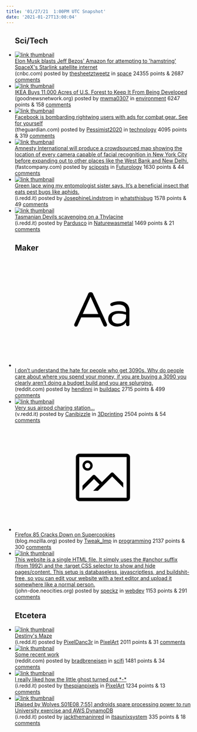 ```yaml
---
title: '01/27/21  1:00PM UTC Snapshot'
date: '2021-01-27T13:00:04'
---
```

<ul>
<h2>Sci/Tech</h2>

<li><a href='https://www.cnbc.com/2021/01/26/elon-musk-blasts-jeff-bezos-amazon-competitor-to-spacexs-starlink-.html'><img src='https://b.thumbs.redditmedia.com/tCQiZht7cwTqim-DDslJfwdSW6VXddOd01qFWYNk4Mk.jpg' alt='link thumbnail'></a><div><div class='linkTitle'><a href='https://www.cnbc.com/2021/01/26/elon-musk-blasts-jeff-bezos-amazon-competitor-to-spacexs-starlink-.html'>Elon Musk blasts Jeff Bezos' Amazon for attempting to 'hamstring' SpaceX's Starlink satellite internet</a></div>(cnbc.com) posted by <a href='https://www.reddit.com/user/thesheetztweetz'>thesheetztweetz</a> in <a href='https://www.reddit.com/r/space'>space</a> 24355 points & 2687 <a href='https://www.reddit.com/r/space/comments/l5grv4/elon_musk_blasts_jeff_bezos_amazon_for_attempting/'>comments</a></div></li>

<li><a href='https://www.goodnewsnetwork.org/ikea-buys-forest-in-georgia/?fbclid=IwAR0buRgnmdFz6ovmYomVoT1bk2xzh-T5wn6hCPRbDiWyC4akdXd6gBualyA'><img src='https://b.thumbs.redditmedia.com/cT8dDRUox73vhFrPrJLzi3C5qqgHsed9xpQVuvHI6oE.jpg' alt='link thumbnail'></a><div><div class='linkTitle'><a href='https://www.goodnewsnetwork.org/ikea-buys-forest-in-georgia/?fbclid=IwAR0buRgnmdFz6ovmYomVoT1bk2xzh-T5wn6hCPRbDiWyC4akdXd6gBualyA'>IKEA Buys 11,000 Acres of U.S. Forest to Keep It From Being Developed</a></div>(goodnewsnetwork.org) posted by <a href='https://www.reddit.com/user/mwma0307'>mwma0307</a> in <a href='https://www.reddit.com/r/environment'>environment</a> 6247 points & 158 <a href='https://www.reddit.com/r/environment/comments/l5p655/ikea_buys_11000_acres_of_us_forest_to_keep_it/'>comments</a></div></li>

<li><a href='https://www.theguardian.com/commentisfree/2021/jan/26/facebook-ads-combat-gear-rightwing-users'><img src='https://b.thumbs.redditmedia.com/5bWrcpHkNrSDNp1FaCm09rni8F2Hcq4M2zAPCTIGSLQ.jpg' alt='link thumbnail'></a><div><div class='linkTitle'><a href='https://www.theguardian.com/commentisfree/2021/jan/26/facebook-ads-combat-gear-rightwing-users'>Facebook is bombarding rightwing users with ads for combat gear. See for yourself</a></div>(theguardian.com) posted by <a href='https://www.reddit.com/user/Pessimist2020'>Pessimist2020</a> in <a href='https://www.reddit.com/r/technology'>technology</a> 4095 points & 319 <a href='https://www.reddit.com/r/technology/comments/l5fl4e/facebook_is_bombarding_rightwing_users_with_ads/'>comments</a></div></li>

<li><a href='https://www.fastcompany.com/90596320/amnesty-international-crowdsourced-facial-recognition-map'><img src='https://b.thumbs.redditmedia.com/oqpRsS9pe-NhQf6-Gg4YNBCDCJBihbUH2vZzWjqkjMs.jpg' alt='link thumbnail'></a><div><div class='linkTitle'><a href='https://www.fastcompany.com/90596320/amnesty-international-crowdsourced-facial-recognition-map'>Amnesty International will produce a crowdsourced map showing the location of every camera capable of facial recognition in New York City before expanding out to other places like the West Bank and New Delhi.</a></div>(fastcompany.com) posted by <a href='https://www.reddit.com/user/sciposts'>sciposts</a> in <a href='https://www.reddit.com/r/Futurology'>Futurology</a> 1630 points & 44 <a href='https://www.reddit.com/r/Futurology/comments/l5nay9/amnesty_international_will_produce_a_crowdsourced/'>comments</a></div></li>

<li><a href='https://i.redd.it/0u1a528fpqd61.jpg'><img src='https://b.thumbs.redditmedia.com/5Idb2tBL2Oq0ka9UNvsMfwQZ4eheK5BPFWq7x9o_fks.jpg' alt='link thumbnail'></a><div><div class='linkTitle'><a href='https://i.redd.it/0u1a528fpqd61.jpg'>Green lace wing my entomologist sister says. It’s a beneficial insect that eats pest bugs like aphids.</a></div>(i.redd.it) posted by <a href='https://www.reddit.com/user/JosephineLindstrom'>JosephineLindstrom</a> in <a href='https://www.reddit.com/r/whatsthisbug'>whatsthisbug</a> 1578 points & 49 <a href='https://www.reddit.com/r/whatsthisbug/comments/l5ndpd/green_lace_wing_my_entomologist_sister_says_its_a/'>comments</a></div></li>

<li><a href='https://i.redd.it/zante1tc4td61.jpg'><img src='https://b.thumbs.redditmedia.com/7nXziubMqlTDaMGUqtbv0A_f1g57JWbpLqZWBWP7rmc.jpg' alt='link thumbnail'></a><div><div class='linkTitle'><a href='https://i.redd.it/zante1tc4td61.jpg'>Tasmanian Devils scavenging on a Thylacine</a></div>(i.redd.it) posted by <a href='https://www.reddit.com/user/Pardusco'>Pardusco</a> in <a href='https://www.reddit.com/r/Naturewasmetal'>Naturewasmetal</a> 1469 points & 21 <a href='https://www.reddit.com/r/Naturewasmetal/comments/l5wv2c/tasmanian_devils_scavenging_on_a_thylacine/'>comments</a></div></li>

<h2>Maker</h2>

<li><a href='https://www.reddit.com/r/buildapc/comments/l5x50w/i_dont_understand_the_hate_for_people_who_get/'><svg version='1.1' viewBox='-34 -12 104 64' preserveAspectRatio='xMidYMid slice' xmlns='http://www.w3.org/2000/svg' xmlns:xlink='http://www.w3.org/1999/xlink'>
    <title>text link thumbnail</title>
    <path d='M12.19,8.84a1.45,1.45,0,0,0-1.4-1h-.12a1.46,1.46,0,0,0-1.42,1L1.14,26.56a1.29,1.29,0,0,0-.14.59,1,1,0,0,0,1,1,1.12,1.12,0,0,0,1.08-.77l2.08-4.65h11l2.08,4.59a1.24,1.24,0,0,0,1.12.83,1.08,1.08,0,0,0,1.08-1.08,1.64,1.64,0,0,0-.14-.57ZM6.08,20.71l4.59-10.22,4.6,10.22Z'>
    </path>
    <path d='M32.24,14.78A6.35,6.35,0,0,0,27.6,13.2a11.36,11.36,0,0,0-4.7,1,1,1,0,0,0-.58.89,1,1,0,0,0,.94.92,1.23,1.23,0,0,0,.39-.08,8.87,8.87,0,0,1,3.72-.81c2.7,0,4.28,1.33,4.28,3.92v.5a15.29,15.29,0,0,0-4.42-.61c-3.64,0-6.14,1.61-6.14,4.64v.05c0,2.95,2.7,4.48,5.37,4.48a6.29,6.29,0,0,0,5.19-2.48V26.9a1,1,0,0,0,1,1,1,1,0,0,0,1-1.06V19A5.71,5.71,0,0,0,32.24,14.78Zm-.56,7.7c0,2.28-2.17,3.89-4.81,3.89-1.94,0-3.61-1.06-3.61-2.86v-.06c0-1.8,1.5-3,4.2-3a15.2,15.2,0,0,1,4.22.61Z'>
    </path>
    </svg></a><div><div class='linkTitle'><a href='https://www.reddit.com/r/buildapc/comments/l5x50w/i_dont_understand_the_hate_for_people_who_get/'>I don’t understand the hate for people who get 3090s. Why do people care about where you spend your money, if you are buying a 3090 you clearly aren’t doing a budget build and you are splurging.</a></div>(reddit.com) posted by <a href='https://www.reddit.com/user/hendinni'>hendinni</a> in <a href='https://www.reddit.com/r/buildapc'>buildapc</a> 2715 points & 499 <a href='https://www.reddit.com/r/buildapc/comments/l5x50w/i_dont_understand_the_hate_for_people_who_get/'>comments</a></div></li>

<li><a href='https://v.redd.it/wxr4sx42lpd61'><img src='https://a.thumbs.redditmedia.com/yVW9R5Rxan_SzT61yQNHoPea9RJ_ZTUw3xlD8xy2oJ0.jpg' alt='link thumbnail'></a><div><div class='linkTitle'><a href='https://v.redd.it/wxr4sx42lpd61'>Very sus airpod charing station...</a></div>(v.redd.it) posted by <a href='https://www.reddit.com/user/Canibizzle'>Canibizzle</a> in <a href='https://www.reddit.com/r/3Dprinting'>3Dprinting</a> 2504 points & 54 <a href='https://www.reddit.com/r/3Dprinting/comments/l5obuo/very_sus_airpod_charing_station/'>comments</a></div></li>

<li><a href='https://blog.mozilla.org/security/2021/01/26/supercookie-protections/'><svg version='1.1' viewBox='-34 -14 104 64' preserveAspectRatio='xMidYMid meet' xmlns='http://www.w3.org/2000/svg' xmlns:xlink='http://www.w3.org/1999/xlink'>
    <title>link thumbnail</title>
    <path d='M32,4H4A2,2,0,0,0,2,6V30a2,2,0,0,0,2,2H32a2,2,0,0,0,2-2V6A2,2,0,0,0,32,4ZM4,30V6H32V30Z'></path>
    <path d='M8.92,14a3,3,0,1,0-3-3A3,3,0,0,0,8.92,14Zm0-4.6A1.6,1.6,0,1,1,7.33,11,1.6,1.6,0,0,1,8.92,9.41Z'></path>
    <path d='M22.78,15.37l-5.4,5.4-4-4a1,1,0,0,0-1.41,0L5.92,22.9v2.83l6.79-6.79L16,22.18l-3.75,3.75H15l8.45-8.45L30,24V21.18l-5.81-5.81A1,1,0,0,0,22.78,15.37Z'></path>
    </svg></a><div><div class='linkTitle'><a href='https://blog.mozilla.org/security/2021/01/26/supercookie-protections/'>Firefox 85 Cracks Down on Supercookies</a></div>(blog.mozilla.org) posted by <a href='https://www.reddit.com/user/Tweak_Imp'>Tweak_Imp</a> in <a href='https://www.reddit.com/r/programming'>programming</a> 2137 points & 300 <a href='https://www.reddit.com/r/programming/comments/l5liah/firefox_85_cracks_down_on_supercookies/'>comments</a></div></li>

<li><a href='https://john-doe.neocities.org/'><img src='https://b.thumbs.redditmedia.com/hKn0nMNXDAd09SETY9Z20cJ0kTzdSQu1P1Rjp89GzZs.jpg' alt='link thumbnail'></a><div><div class='linkTitle'><a href='https://john-doe.neocities.org/'>This website is a single HTML file. It simply uses the #anchor suffix (from 1992) and the :target CSS selector to show and hide pages/content. This setup is databaseless, javascriptless, and buildshit-free, so you can edit your website with a text editor and upload it somewhere like a normal person.</a></div>(john-doe.neocities.org) posted by <a href='https://www.reddit.com/user/speckz'>speckz</a> in <a href='https://www.reddit.com/r/webdev'>webdev</a> 1153 points & 291 <a href='https://www.reddit.com/r/webdev/comments/l5g1iu/this_website_is_a_single_html_file_it_simply_uses/'>comments</a></div></li>

<h2>Etcetera</h2>

<li><a href='https://i.redd.it/cx4ea9ttgrd61.png'><img src='https://b.thumbs.redditmedia.com/E6LXvssz_DdLPmzP5bhinMBqV16aBChLIhhXXcgKtUE.jpg' alt='link thumbnail'></a><div><div class='linkTitle'><a href='https://i.redd.it/cx4ea9ttgrd61.png'>Destiny's Maze</a></div>(i.redd.it) posted by <a href='https://www.reddit.com/user/PixelDanc3r'>PixelDanc3r</a> in <a href='https://www.reddit.com/r/PixelArt'>PixelArt</a> 2011 points & 31 <a href='https://www.reddit.com/r/PixelArt/comments/l5qtiz/destinys_maze/'>comments</a></div></li>

<li><a href='https://www.reddit.com/gallery/l5mpy3'><img src='https://b.thumbs.redditmedia.com/SfP7ROrV0MZ_X0hMyCaiGPUOxjcUEKsJnANxQoSP31A.jpg' alt='link thumbnail'></a><div><div class='linkTitle'><a href='https://www.reddit.com/gallery/l5mpy3'>Some recent work</a></div>(reddit.com) posted by <a href='https://www.reddit.com/user/bradbreneisen'>bradbreneisen</a> in <a href='https://www.reddit.com/r/scifi'>scifi</a> 1481 points & 34 <a href='https://www.reddit.com/r/scifi/comments/l5mpy3/some_recent_work/'>comments</a></div></li>

<li><a href='https://i.redd.it/ygqyv0kxlod61.jpg'><img src='https://b.thumbs.redditmedia.com/BPo4zLbqP7TRUf9TpcuUEsgD8LPPKOJhQA6G99vtHpk.jpg' alt='link thumbnail'></a><div><div class='linkTitle'><a href='https://i.redd.it/ygqyv0kxlod61.jpg'>I really liked how the little ghost turned out *-*</a></div>(i.redd.it) posted by <a href='https://www.reddit.com/user/thespianpixels'>thespianpixels</a> in <a href='https://www.reddit.com/r/PixelArt'>PixelArt</a> 1234 points & 13 <a href='https://www.reddit.com/r/PixelArt/comments/l5ed0h/i_really_liked_how_the_little_ghost_turned_out/'>comments</a></div></li>

<li><a href='https://i.redd.it/icuqbzlc7rd61.jpg'><img src='https://b.thumbs.redditmedia.com/s07alZraVFI5ar98ito5x9QXnE9m-9oaNtQzP_U0cIw.jpg' alt='link thumbnail'></a><div><div class='linkTitle'><a href='https://i.redd.it/icuqbzlc7rd61.jpg'>[Raised by Wolves S01E08 7:55] androids spare processing power to run University exercise and AWS DynamoDB</a></div>(i.redd.it) posted by <a href='https://www.reddit.com/user/jackthemaninred'>jackthemaninred</a> in <a href='https://www.reddit.com/r/itsaunixsystem'>itsaunixsystem</a> 335 points & 18 <a href='https://www.reddit.com/r/itsaunixsystem/comments/l5pke5/raised_by_wolves_s01e08_755_androids_spare/'>comments</a></div></li>

</ul>
